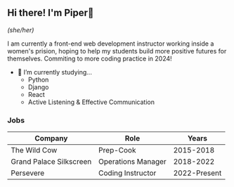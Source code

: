 ## Hi there! I'm Piper👋
*(she/her)*
<p>I am currently a front-end web development instructor working inside a women's prision, hoping to help my students build more positive futures for themselves. Commiting to more coding practice in 2024!</p>

- 🌱 I’m currently studying...
  <ul>
    <li>Python</li>
    <li>Django</li>
    <li>React</li>
    <li>Active Listening & Effective Communication</li>
  </ul>
    

### Jobs
| Company | Role | Years |
|--|--|--|
|The Wild Cow | Prep-Cook | 2015-2018
|Grand Palace Silkscreen | Operations Manager | 2018-2022
|Persevere | Coding Instructor | 2022-Present


<!--
**PiperLeigh/PiperLeigh** is a ✨ _special_ ✨ repository because its `README.md` (this file) appears on your GitHub profile.

Here are some ideas to get you started:

- 🔭 I’m currently working on ...
- 🌱 I’m currently learning ...
- 👯 I’m looking to collaborate on ...
- 🤔 I’m looking for help with ...
- 💬 Ask me about ...
- 📫 How to reach me: ...
- 😄 Pronouns: ...
- ⚡ Fun fact: ...
-->
